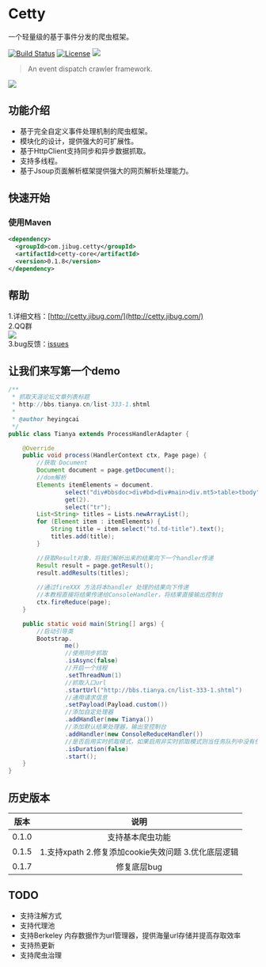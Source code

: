 # Cetty

一个轻量级的基于事件分发的爬虫框架。

[![Build Status](https://www.travis-ci.org/heyingcai/cetty.svg?branch=master)](https://travis-ci.org/heyingcai/cetty)
[![License](https://img.shields.io/badge/License-Apache%202.0-blue.svg)](https://github.com/dempeZheng/forest/blob/master/LICENSE)
[![](https://img.shields.io/badge/language-java-yellowgreen.svg)](https://img.shields.io/badge/language-java-yellowgreen.svg)


>An event dispatch crawler framework. 

![](https://s1.ax1x.com/2018/11/12/iOAjG8.png)

## 功能介绍
* 基于完全自定义事件处理机制的爬虫框架。
* 模块化的设计，提供强大的可扩展性。
* 基于HttpClient支持同步和异步数据抓取。
* 支持多线程。
* 基于Jsoup页面解析框架提供强大的网页解析处理能力。

## 快速开始
### 使用Maven
```xml
<dependency>
  <groupId>com.jibug.cetty</groupId>
  <artifactId>cetty-core</artifactId>
  <version>0.1.8</version>
</dependency>
```

## 帮助
1.详细文档：[http://cetty.jibug.com/](http://cetty.jibug.com/) <br>
2.QQ群 <br>
![](https://s1.ax1x.com/2018/11/20/F9GsFs.png)<br>
3.bug反馈：[issues](https://github.com/heyingcai/cetty/issues)

## 让我们来写第一个demo

```java
/**
 * 抓取天涯论坛文章列表标题
 * http://bbs.tianya.cn/list-333-1.shtml
 *
 * @author heyingcai
 */
public class Tianya extends ProcessHandlerAdapter {

    @Override
    public void process(HandlerContext ctx, Page page) {
        //获取 Document
        Document document = page.getDocument();
        //dom解析
        Elements itemElements = document.
                select("div#bbsdoc>div#bd>div#main>div.mt5>table>tbody").
                get(2).
                select("tr");
        List<String> titles = Lists.newArrayList();
        for (Element item : itemElements) {
            String title = item.select("td.td-title").text();
            titles.add(title);
        }

        //获取Result对象，将我们解析出来的结果向下一个handler传递
        Result result = page.getResult();
        result.addResults(titles);
        
        //通过fireXXX 方法将本handler 处理的结果向下传递
        //本教程直接将结果传递给ConsoleHandler，将结果直接输出控制台
        ctx.fireReduce(page);
    }

    public static void main(String[] args) {
        //启动引导类
        Bootstrap.
                me()
                //使用同步抓取
                .isAsync(false)
                //开启一个线程
                .setThreadNum(1)
                //抓取入口url
                .startUrl("http://bbs.tianya.cn/list-333-1.shtml")       
                //通用请求信息
                .setPayload(Payload.custom())       
                //添加自定处理器
                .addHandler(new Tianya())        
                //添加默认结果处理器，输出至控制台
                .addHandler(new ConsoleReduceHandler())
                //是否启用实时抓取模式，如果启用非实时抓取模式则当任务队列中没有任务的一段时间后爬虫会自动处于close状态
                .isDuration(false)
                .start();
    }
}
```

## 历史版本

| 版本      | 说明   |
| :----:   | :----:   |
| 0.1.0    | 支持基本爬虫功能|
| 0.1.5    | 1.支持xpath 2.修复添加cookie失效问题 3.优化底层逻辑 |
| 0.1.7    | 修复底层bug | 


## TODO

* 支持注解方式
* 支持代理池
* 支持Berkeley 内存数据作为url管理器，提供海量url存储并提高存取效率
* 支持热更新
* 支持爬虫治理

